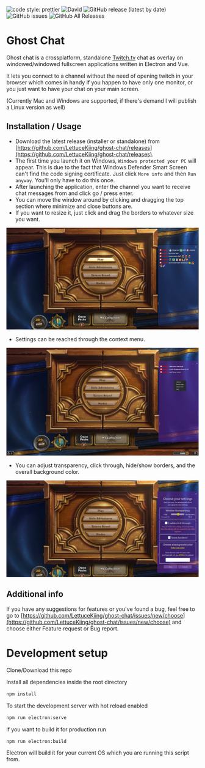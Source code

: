 ![code style: prettier](https://img.shields.io/badge/code_style-prettier-ff69b4.svg?style=flat-square)
![David](https://img.shields.io/david/lettucekiing/ghost-chat)
![GitHub release (latest by date)](https://img.shields.io/github/v/release/lettucekiing/ghost-chat)
![GitHub issues](https://img.shields.io/github/issues/lettucekiing/ghost-chat)
![GitHub All Releases](https://img.shields.io/github/downloads/lettucekiing/ghost-chat/total?color=brightgreen)

# Ghost Chat

Ghost chat is a crossplatform, standalone [Twitch.tv](https://www.twitch.tv) chat as overlay on windowed/windowed fullscreen applications written in Electron and Vue.

It lets you connect to a channel without the need of opening twitch in your browser which comes in handy if you happen to have only one monitor,
or you just want to have your chat on your main screen.

(Currently Mac and Windows are supported, if there's demand I will publish a Linux version as well)

## Installation / Usage

- Download the latest release (installer or standalone) from [https://github.com/LettuceKiing/ghost-chat/releases](https://github.com/LettuceKiing/ghost-chat/releases).
- The first time you launch it on Windows, `Windows protected your PC` will appear. This is due to the fact that Windows Defender Smart Screen can't find the code signing certificate. Just click `More info` and then `Run anyway`. You'll only have to do this once.
- After launching the application, enter the channel you want to receive chat messages from and click go / press enter.
- You can move the window around by clicking and dragging the top section where minimize and close buttons are.
- If you want to resize it, just click and drag the borders to whatever size you want.

![png](markdown-stuff/showcase.png)

- Settings can be reached through the context menu.

![png](markdown-stuff/contextmenu.png)

- You can adjust transparency, click through, hide/show borders, and the overall background color.

![png](markdown-stuff/settings.png)

## Additional info

If you have any suggestions for features or you've found a bug, feel free to go to [https://github.com/LettuceKiing/ghost-chat/issues/new/choose](https://github.com/LettuceKiing/ghost-chat/issues/new/choose) and choose either Feature request or Bug report.

# Development setup

Clone/Download this repo

Install all dependencies inside the root directory

```bash
npm install
```

To start the development server with hot reload enabled

```bash
npm run electron:serve
```

if you want to build it for production run

```bash
npm run electron:build
```

Electron will build it for your current OS which you are running this script from.
